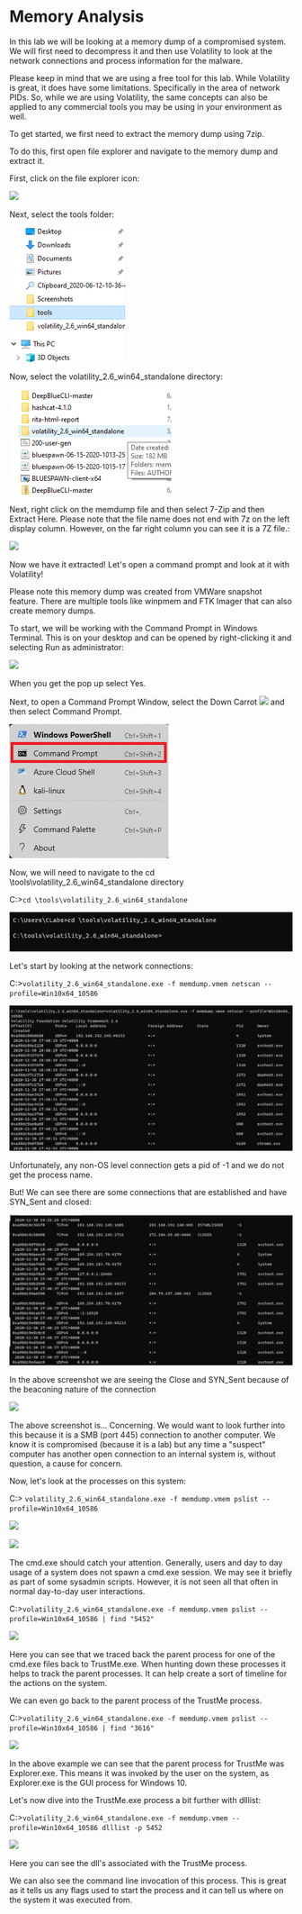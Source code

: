 
# Memory Analysis

In this lab we will be looking at a memory dump of a compromised system.  We will first need to decompress it and then use Volatility to look at the network connections and process information for the malware.

Please keep in mind that we are using a free tool for this lab.  While Volatility is great, it does have some limitations.  Specifically in the area of network PIDs.  So, while we are using Volatility, the same concepts can also be applied to any commercial tools you may be using in your environment as well.

To get started, we first need to extract the memory dump using 7zip.

To do this, first open file explorer and navigate to the memory dump and extract it.

First, click on the file explorer icon:

![](attachments/Clipboard_2020-12-09-14-10-04.png)

Next, select the tools folder:

![](attachments/Clipboard_2020-12-09-14-10-53.png)

Now, select the volatility_2.6_win64_standalone directory:

![](attachments/Clipboard_2020-12-09-14-11-23.png)

Next, right click on the memdump file and then select 7-Zip and then Extract Here.  Please note that the file name does not end with 7z on the left display column.  However, on the far right column you can see it is a 7Z file.:

![](attachments/Clipboard_2020-12-09-14-12-09.png)

Now we have it extracted!  Let's open a command prompt and look at it with Volatility!

Please note this memory dump was created from VMWare snapshot feature. There are multiple tools like winpmem and FTK Imager that can also create memory dumps.

To start, we will be working with the Command Prompt in Windows Terminal.   This is on your desktop and can be opened by right-clicking it and selecting Run as administrator:


![](attachments/Clipboard_2020-06-12-10-36-44.png)

When you get the pop up select Yes.

Next, to open a Command Prompt Window, select the Down Carrot ![](attachments/Clipboard_2020-06-12-10-38-20.png) and then select Command Prompt.

![](../AppLocker/attachments/cmd-command-prompt.png)

Now, we will need to navigate to the cd \tools\volatility_2.6_win64_standalone directory

C:\>`cd \tools\volatility_2.6_win64_standalone`

![](attachments/Clipboard_2020-12-09-14-15-29.png)

Let's start by looking at the network connections:

C:\>`volatility_2.6_win64_standalone.exe -f memdump.vmem netscan --profile=Win10x64_10586`

![](attachments/Clipboard_2020-12-09-14-17-12.png)

Unfortunately, any non-OS level connection gets a pid of -1 and we do not get the process name. 

But! We can see there are some connections that are established and have SYN_Sent and closed:

![](attachments/Clipboard_2020-12-09-14-22-00.png)

In the above screenshot we are seeing the Close and SYN_Sent because of the beaconing nature of the connection

![](attachments/Clipboard_2020-12-09-14-23-17.png)

The above screenshot is...  Concerning.  We would want to look further into this because it is a SMB (port 445) connection to another computer.  We know it is compromised (because it is a lab) but any time a "suspect" computer has another open connection to an internal system is, without question, a cause for concern.

Now, let's look at the processes on this system:

C:\> `volatility_2.6_win64_standalone.exe -f memdump.vmem pslist --profile=Win10x64_10586`


![](attachments/Clipboard_2020-12-09-14-27-06.png)


![](attachments/Clipboard_2020-12-09-14-26-48.png)


The cmd.exe should catch your attention.  Generally, users and day to day usage of a system does not spawn a cmd.exe session.  We may see it briefly as part of some sysadmin scripts.  However, it is not seen all that often in normal day-to-day user interactions.

C:\>`volatility_2.6_win64_standalone.exe -f memdump.vmem pslist --profile=Win10x64_10586 | find "5452"`

![](attachments/Clipboard_2020-12-09-14-29-35.png)



Here you can see that we traced back the parent process for one of the cmd.exe files back to TrustMe.exe.  When hunting down these processes it helps to track the parent processes. It can help create a sort of timeline for the actions on the system.

We can even go back to the parent process of the TrustMe process.


C:\>`volatility_2.6_win64_standalone.exe -f memdump.vmem pslist --profile=Win10x64_10586 | find "3616"`


![](attachments/Clipboard_2020-12-09-14-32-34.png)

In the above example we can see that the parent process for TrustMe was Explorer.exe.  This means it was invoked by the user on the system, as Explorer.exe is the GUI process for Windows 10.

Let's now dive into the TrustMe.exe process a bit further with dlllist:

C:\>`volatility_2.6_win64_standalone.exe -f memdump.vmem --profile=Win10x64_10586 dlllist -p 5452`

![](attachments/Clipboard_2020-12-09-14-35-37.png)

Here you can see the dll's associated with the TrustMe process.

We can also see the command line invocation of this process.  This is great as it tells us any flags used to start the process and it can tell us where on the system it was executed from.











